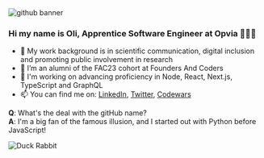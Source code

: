 <img src="https://duck-rabbit-s3-bucket.s3.eu-west-2.amazonaws.com/github+banner+2.png" alt="github banner">


### Hi my name is Oli, Apprentice Software Engineer at Opvia 🧑🏾‍💻

- 💾 My work background is in scientific communication, digital inclusion and promoting public involvement in research
- 🙌 I’m an alumni of the FAC23 cohort at Founders And Coders
- 🌱 I'm working on advancing proficiency in Node, React, Next.js, TypeScript and GraphQL
- 📫 You can find me on: [LinkedIn](https://www.linkedin.com/in/olilukejones), [Twitter](https://twitter.com/duck_rabbit_py), [Codewars](https://www.codewars.com/users/duckRabbit)

<b>Q</b>: What's the deal with the gitHub name?
<br>
<b>A</b>: I'm a big fan of the famous illusion, and I started out with Python before JavaScript!

![Duck Rabbit](https://static.independent.co.uk/s3fs-public/thumbnails/image/2016/02/14/12/duck-rabbit.png?width=250)
